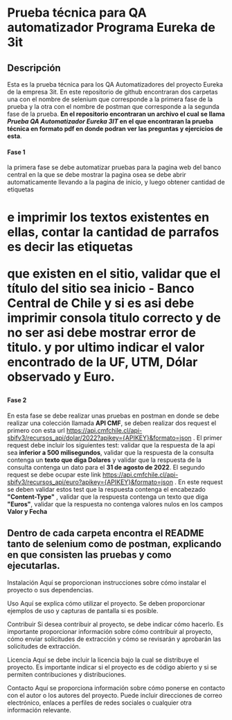 # Prueba técnica para QA automatizador Programa Eureka de 3it

## Descripción
Esta es la prueba técnica para los QA Automatizadores del proyecto Eureka de la empresa 3it. En este repositorio de github encontraran dos carpetas una con el nombre de selenium que corresponde a la primera fase de la prueba y la otra con el nombre de postman que corresponde a la segunda fase de la prueba.
**En el repositorio encontraran un archivo el cual se llama *Prueba QA Automatizador Eureka 3IT* en el que encontraran la prueba técnica en formato pdf en donde podran ver las preguntas y ejercicios de esta**.

#### Fase 1
la primera fase se debe automatizar pruebas para la pagina web del banco central en la que se debe mostrar la pagina osea se debe abrir automaticamente llevando a la pagina de inicio, y luego obtener cantidad de etiquetas <H1> e imprimir los textos existentes en ellas, contar la cantidad de parrafos es decir las etiquetas <p> que existen en el sitio, validar que el título del sitio sea **inicio - Banco Central de Chile** y si es asi debe imprimir consola titulo correcto y de no ser asi debe mostrar **error de titulo**. y por ultimo indicar el valor encontrado de la **UF, UTM, Dólar observado y Euro**.
#### Fase 2
En esta fase se debe realizar unas pruebas en postman en donde se debe realizar una colección llamada **API CMF**, se deben realizar dos request el primero con esta url https://api.cmfchile.cl/api-sbifv3/recursos_api/dolar/2022?apikey={APIKEY}&formato=json . El primer request debe incluir los siguientes test: validar que la respuesta de la api sea **inferior a 500 milisegundos**, validar que la respuesta de la consulta contenga un **texto que diga Dolares** y validar que la respuesta de la consulta contenga un dato para el **31 de agosto de 2022**.
El segundo request se debe ocupar este link https://api.cmfchile.cl/api-sbifv3/recursos_api/euro?apikey={APIKEY}&formato=json . En este request se deben validar estos test que la respuesta contenga el encabezado **"Content-Type"** , validar que la respuesta contenga un texto que diga **"Euros"**, validar que la respuesta no contenga valores nulos en los campos **Valor y Fecha**


## Dentro de cada carpeta encontra el README tanto de selenium como de postman, explicando en que  consisten las pruebas y como ejecutarlas.

Instalación
Aquí se proporcionan instrucciones sobre cómo instalar el proyecto o sus dependencias.

Uso
Aquí se explica cómo utilizar el proyecto. Se deben proporcionar ejemplos de uso y capturas de pantalla si es posible.

Contribuir
Si desea contribuir al proyecto, se debe indicar cómo hacerlo. Es importante proporcionar información sobre cómo contribuir al proyecto, cómo enviar solicitudes de extracción y cómo se revisarán y aprobarán las solicitudes de extracción.

Licencia
Aquí se debe incluir la licencia bajo la cual se distribuye el proyecto. Es importante indicar si el proyecto es de código abierto y si se permiten contribuciones y distribuciones.

Contacto
Aquí se proporciona información sobre cómo ponerse en contacto con el autor o los autores del proyecto. Puede incluir direcciones de correo electrónico, enlaces a perfiles de redes sociales o cualquier otra información relevante.
